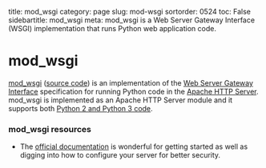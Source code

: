 title: mod_wsgi
category: page
slug: mod-wsgi
sortorder: 0524
toc: False
sidebartitle: mod_wsgi
meta: mod_wsgi is a Web Server Gateway Interface (WSGI) implementation that runs Python web application code.


# mod_wsgi
[mod_wsgi](https://modwsgi.readthedocs.io/en/develop/)
([source code](https://github.com/GrahamDumpleton/mod_wsgi))
is an implementation of the [Web Server Gateway Interface](/wsgi-servers.html) 
specification for running Python code in the
[Apache HTTP Server](/apache-http-server.html). mod_wsgi is implemented
as an Apache HTTP Server module and it supports both 
[Python 2 and Python 3 code](/python-2-or-3.html).


### mod_wsgi resources
* The [official documentation](https://modwsgi.readthedocs.io/en/develop/)
  is wonderful for getting started as well as digging into how to
  configure your server for better security.
